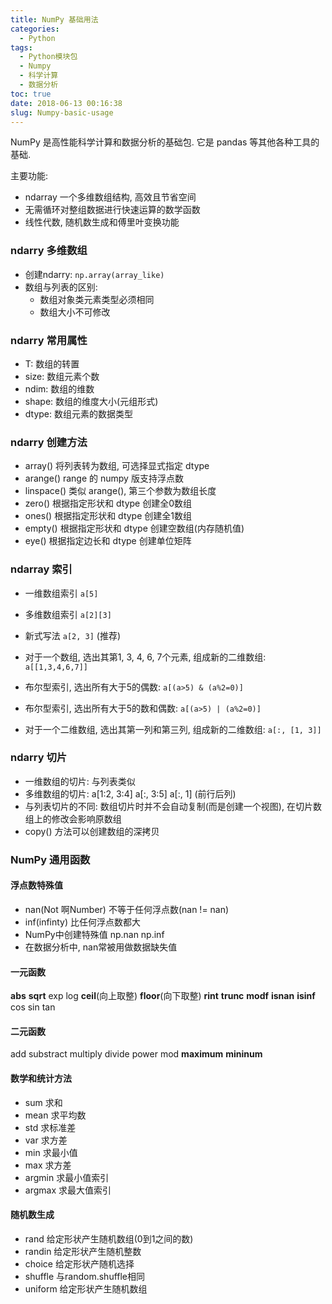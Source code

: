 ```yaml
---
title: NumPy 基础用法
categories:
  - Python
tags:
  - Python模块包 
  - Numpy
  - 科学计算
  - 数据分析
toc: true
date: 2018-06-13 00:16:38
slug: Numpy-basic-usage
---
```


NumPy 是高性能科学计算和数据分析的基础包. 它是 pandas 等其他各种工具的基础.

主要功能:
- ndarray 一个多维数组结构, 高效且节省空间
- 无需循环对整组数据进行快速运算的数学函数
- 线性代数, 随机数生成和傅里叶变换功能

### ndarry 多维数组
- 创建ndarry: `np.array(array_like)`
- 数组与列表的区别:
  - 数组对象类元素类型必须相同
  - 数组大小不可修改

### ndarry 常用属性
- T: 数组的转置
- size: 数组元素个数
- ndim: 数组的维数
- shape: 数组的维度大小(元组形式)
- dtype: 数组元素的数据类型

### ndarry 创建方法
- array() 将列表转为数组, 可选择显式指定 dtype 
- arange() range 的 numpy 版支持浮点数
- linspace() 类似 arange(), 第三个参数为数组长度
- zero() 根据指定形状和 dtype 创建全0数组
- ones() 根据指定形状和 dtype 创建全1数组
- empty() 根据指定形状和 dtype 创建空数组(内存随机值)
- eye() 根据指定边长和 dtype 创建单位矩阵

### ndarray 索引
- 一维数组索引 `a[5]`
- 多维数组索引 `a[2][3]`
- 新式写法 `a[2, 3]` (推荐)

- 对于一个数组, 选出其第1, 3, 4, 6, 7个元素, 组成新的二维数组: `a[[1,3,4,6,7]]`
- 布尔型索引, 选出所有大于5的偶数: `a[(a>5) & (a%2=0)]`
- 布尔型索引, 选出所有大于5的数和偶数: `a[(a>5) | (a%2=0)]`
- 对于一个二维数组, 选出其第一列和第三列, 组成新的二维数组: `a[:, [1, 3]]`

### ndarry 切片
- 一维数组的切片: 与列表类似
- 多维数组的切片: a[1:2, 3:4] a[:, 3:5] a[:, 1] (前行后列)
- 与列表切片的不同: 数组切片时并不会自动复制(而是创建一个视图), 在切片数组上的修改会影响原数组
- copy() 方法可以创建数组的深拷贝

### NumPy 通用函数
#### 浮点数特殊值
- nan(Not 啊Number) 不等于任何浮点数(nan != nan)
- inf(infinty) 比任何浮点数都大
- NumPy中创建特殊值 np.nan np.inf
- 在数据分析中, nan常被用做数据缺失值

#### 一元函数
**abs** **sqrt** exp log **ceil**(向上取整) **floor**(向下取整) **rint** **trunc** **modf** **isnan** **isinf** cos sin tan

#### 二元函数
add substract multiply divide power mod **maximum** **mininum**

#### 数学和统计方法
- sum 求和
- mean 求平均数
- std 求标准差
- var 求方差
- min 求最小值
- max 求方差
- argmin 求最小值索引
- argmax 求最大值索引

#### 随机数生成
- rand 给定形状产生随机数组(0到1之间的数)
- randin 给定形状产生随机整数
- choice 给定形状产随机选择
- shuffle 与random.shuffle相同
- uniform 给定形状产生随机数组
